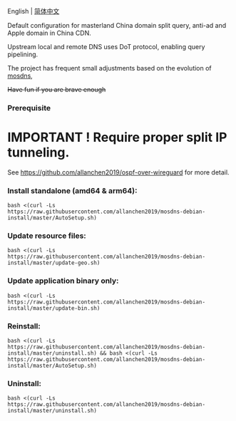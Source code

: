 English | [简体中文](./README_zh-CN.md)


Default configuration for masterland China domain split query, anti-ad and Apple domain in China CDN.

Upstream local and remote DNS uses DoT protocol, enabling query pipelining.

The project has frequent small adjustments based on the evolution of [mosdns](https://github.com/IrineSistiana/mosdns), 

~~Have fun if you are brave enough~~

### Prerequisite
# IMPORTANT ! Require proper split IP tunneling. 

See https://github.com/allanchen2019/ospf-over-wireguard for more detail.

### Install standalone (amd64 & arm64):
```
bash <(curl -Ls https://raw.githubusercontent.com/allanchen2019/mosdns-debian-install/master/AutoSetup.sh)
```


### Update resource files:
```
bash <(curl -Ls https://raw.githubusercontent.com/allanchen2019/mosdns-debian-install/master/update-geo.sh)
```

### Update application binary only:
```
bash <(curl -Ls https://raw.githubusercontent.com/allanchen2019/mosdns-debian-install/master/update-bin.sh)
```

### Reinstall:
```
bash <(curl -Ls https://raw.githubusercontent.com/allanchen2019/mosdns-debian-install/master/uninstall.sh) && bash <(curl -Ls https://raw.githubusercontent.com/allanchen2019/mosdns-debian-install/master/AutoSetup.sh)
```

### Uninstall:
```
bash <(curl -Ls https://raw.githubusercontent.com/allanchen2019/mosdns-debian-install/master/uninstall.sh)
```
